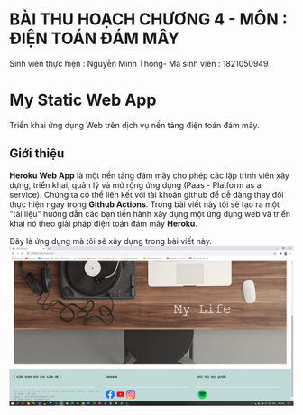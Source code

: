 # BÀI THU HOẠCH CHƯƠNG 4 - MÔN : ĐIỆN TOÁN ĐÁM MÂY
Sinh viên thực hiện : Nguyễn Minh Thông-
Mã sinh viên : 1821050949

# My Static Web App
Triển khai ứng dụng Web trên dịch vụ nền tảng điện toán đám mây.

## Giới thiệu
**Heroku Web App** là một nền tảng đám mây cho phép các lập trình viên xây dựng, triển khai, quản lý và mở rộng ứng dụng (Paas - Platform as a service). Chúng ta có thể liên kết với tài khoản github để dễ dàng thay đổi thực hiện ngay trong **Github Actions**.
Trong bài viết này tôi sẽ tạo ra một "tài liệu" hướng dẫn các bạn tiến hành xây dụng một ứng dụng web và triển khai nó theo giải pháp điện toán đám mây **Heroku**.

Đây là ứng dụng mà tôi sẽ xây dựng trong bài viết này.<br>
![Sound Magic](./images/homepage.png)
